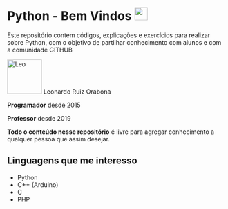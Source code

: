 # Python - Bem Vindos <img src="https://raw.githubusercontent.com/iampavangandhi/iampavangandhi/master/gifs/Hi.gif" width="30px">

Este repositório contem códigos, explicações e exercícios para realizar sobre Python, com o objetivo de partilhar conhecimento com alunos e com a comunidade GITHUB


[//]: contributor-faces

<a href="https://github.com/leoruiz197"><img src="https://avatars.githubusercontent.com/u/14226441?v=4" title="Leo" width="80" height="80"></a> Leonardo Ruiz Orabona

**Programador** desde 2015

**Professor** desde 2019

**Todo o conteúdo nesse repositório** é livre para agregar conhecimento a qualquer pessoa que assim desejar.

## Linguagens que me interesso

- Python
- C++ (Arduino)
- C
- PHP
